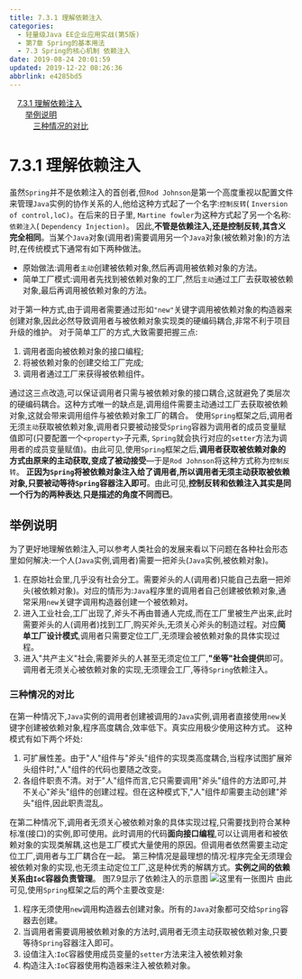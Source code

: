 ```yaml
---
title: 7.3.1 理解依赖注入
categories: 
  - 轻量级Java EE企业应用实战(第5版)
  - 第7章 Spring的基本用法
  - 7.3 Spring的核心机制 依赖注入
date: 2019-08-24 20:01:59
updated: 2019-12-22 08:26:36
abbrlink: e4285bd5
---
```

<div id='my_toc'><a href="/JavaReadingNotes/e4285bd5/#7-3-1-理解依赖注入" class="header_1">7.3.1 理解依赖注入</a><br><a href="/JavaReadingNotes/e4285bd5/#举例说明" class="header_2">举例说明</a><br><a href="/JavaReadingNotes/e4285bd5/#三种情况的对比" class="header_3">三种情况的对比</a><br></div>
<style>.header_1{margin-left: 1em;}.header_2{margin-left: 2em;}.header_3{margin-left: 3em;}.header_4{margin-left: 4em;}.header_5{margin-left: 5em;}.header_6{margin-left: 6em;}</style>
<!--more-->
<script>if (navigator.platform.search('arm')==-1){document.getElementById('my_toc').style.display = 'none';}var e,p = document.getElementsByTagName('p');while (p.length>0) {e = p[0];e.parentElement.removeChild(e);}</script>

<!--end-->
<!--SSTStart-->
# 7.3.1 理解依赖注入 #
虽然`Spring`并不是依赖注入的首创者,但`Rod Johnson`是第一个高度重视以配置文件来管理`Java`实例的协作关系的人,他给这种方式起了一个名字:`控制反转`( `Inversion of control,loC)`。在后来的日子里, `Martine fowler`为这种方式起了另一个名称:`依赖注入`( `Dependency Injection)`。
因此,**不管是依赖注入,还是控制反转,其含义完全相同**。当某个`Java`对象(调用者)需要调用另一个`Java`对象(被依赖对象)的方法时,在传统模式下通常有如下两种做法。
- 原始做法:调用者`主动`创建被依赖对象,然后再调用被依赖对象的方法。
- 简单工厂模式:调用者先找到被依赖对象的工厂,然后`主动`通过工厂去获取被依赖对象,最后再调用被依赖对象的方法。

对于第一种方式,由于调用者需要通过形如`"new"`关键字调用被依赖对象的构造器来创建对象,因此必然导致调用者与被依赖对象实现类的硬编码耦合,非常不利于项目升级的维护。
对于简单工厂的方式,大致需要把握三点:
1. 调用者面向被依赖对象的接口编程;
2. 将被依赖对象的创建交给工厂完成;
3. 调用者通过工厂来获得被依赖组件。

通过这三点改造,可以保证调用者只需与被依赖对象的接口耦合,这就避免了类层次的硬编码耦合。这种方式唯一的缺点是,调用组件需要主动通过工厂去获取被依赖对象,这就会带来调用组件与被依赖对象工厂的耦合。
使用`Spring`框架之后,调用者无须`主动`获取被依赖对象,调用者只要被动接受`Spring`容器为调用者的成员变量赋值即可(只要配置一个`<property>`子元素, `Spring`就会执行对应的`setter`方法为调用者的成员变量赋值)。由此可见,使用`Spring`框架之后,**调用者获取被依赖对象的方式由原来的主动获取,变成了被动接受**—于是`Rod Johnson`将这种方式称为`控制反转`。
**正因为`Spring`将被依赖对象注入给了调用者,所以调用者无须主动获取被依赖对象,只要被动等待`Spring`容器注入即可**。由此可见,**控制反转和依赖注入其实是同一个行为的两种表达**,**只是描述的角度不同而已**。
## 举例说明 ##
为了更好地理解依赖注入,可以参考人类社会的发展来看以下问题在各种社会形态里如何解决:一个人(`Java`实例,调用者)需要一把斧头(`Java`实例,被依赖对象)。
1. 在原始社会里,几乎没有社会分工。需要斧头的人(调用者)只能自己去磨一把斧头(被依赖对象)。对应的情形为:`Java`程序里的调用者自己创建被依赖对象,通常采用`new`关键字调用构造器创建一个被依赖对。
2. 进入工业社会,工厂出现了,斧头不再由普通人完成,而在工厂里被生产出来,此时需要斧头的人(调用者)找到工厂,购买斧头,无须关心斧头的制造过程。对应**简单工厂设计模式**,调用者只需要定位工厂,无须理会被依赖对象的具体实现过程。
3. 进入"共产主义"社会,需要斧头的人甚至无须定位工厂,**"坐等"社会提供**即可。调用者无须关心被依赖对象的实现,无须理会工厂,等待`Spring`依赖注入。

### 三种情况的对比 ###
在第一种情况下,`Java`实例的调用者创建被调用的`Java`实例,调用者直接使用`new`关键字创建被依赖对象,程序高度耦合,效率低下。真实应用极少使用这种方式。
这种模式有如下两个坏处:
1. 可扩展性差。由于"人"组件与"斧头"组件的实现类高度耦合,当程序试图扩展斧头组件时,"人"组件的代码也要随之改变。
2. 各组件职责不清。对于"人"组件而言,它只需要调用"斧头"组件的方法即可,并不关心"斧头"组件的创建过程。但在这种模式下,"人"组件却需要主动创建"斧头"组件,因此职责混乱。

在第二种情况下,调用者无须关心被依赖对象的具体实现过程,只需要找到符合某种标准(接口)的实例,即可使用。此时调用的代码**面向接口编程**,可以让调用者和被依赖对象的实现类解耦,这也是工厂模式大量使用的原因。但调用者依然需要主动定位工厂,调用者与工厂耦合在一起。
第三种情况是最理想的情况:程序完全无须理会被依赖对象的实现,也无须主动定位工厂,这是种优秀的解耦方式。**实例之间的依赖关系由`IoC`容器负责管理**。
图7.9显示了依赖注入的示意图
![这里有一张图片](https://image-1257720033.cos.ap-shanghai.myqcloud.com/blog/readbooknote/QingLiangJiJavaEEQiYeYingYongShiZhan5/ch7/2.png)
由此可见,使用`Spring`框架之后的两个主要改变是:
1. 程序无须使用`new`调用构造器去创建对象。所有的`Java`对象都可交给`Spring`容器去创建。
2. 当调用者需要调用被依赖对象的方法时,调用者无须主动获取被依赖对象,只要等待`Spring`容器注入即可。
3. 设值注入:`IoC`容器使用成员变量的`setter`方法来注入被依赖对象
4. 构造注入:`IoC`容器使用构造器来注入被依赖对象。

<!--SSTStop-->

